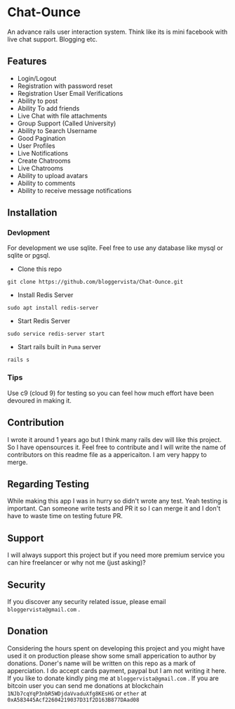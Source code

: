 # Chat-Ounce
An advance rails user interaction system. Think like its is mini facebook with live chat support. Blogging etc.

## Features
* Login/Logout
* Registration with password reset
* Registration User Email Verifications
* Ability to post
* Ability To add friends
* Live Chat with file attachments
* Group Support (Called University)
* Ability to Search Username
* Good Pagination
* User Profiles
* Live Notifications
* Create Chatrooms
* Live Chatrooms
* Ability to upload avatars
* Ability to comments
* Ability to receive message notifications

## Installation

### Devlopment
For development we use sqlite. Feel free to use any database like mysql or sqlite or pgsql.

* Clone this repo
```shell
git clone https://github.com/bloggervista/Chat-Ounce.git
```
* Install Redis Server
```shell
sudo apt install redis-server
```
* Start Redis Server
```shell
sudo service redis-server start
```
* Start rails built in `Puma` server
```shell
rails s
```

### Tips
Use c9 (cloud 9) for testing so you can feel how much effort have been devoured in making it.

## Contribution
I wrote it around 1 years ago but I think many rails dev will like this project. So I have opensources it. Feel free to contribute and I will write the name of contributors on this readme file as a appericaiton. I am very happy to merge.

## Regarding Testing
While making this app I was in hurry so didn't wrote any test. Yeah testing is important. Can someone write tests and PR it so I can merge it and I don't have to waste time on testing future PR.


## Support
I will always support this project but if you need more premium service you can hire freelancer or why not me (just asking)?


## Security
If you discover any security related issue, please email `bloggervista@gmail.com` .

## Donation
Considering the hours spent on developing this project and you might have used it on production please show some small apperication to author by donations. Doner's name will be written on this repo as a mark of apperciation. I do accept cards payment, paypal but I am not writing it here. If you like to donate kindly ping me at `bloggervista@gmail.com` . 
If you are bitcoin user you can send me donations at blockchain `1NJb7cqYqP3nbR5WDjdaVvaduXfg8KEsHG` or `ether` at `0xA583445Acf22604219037D31f2D163B877DAad08`